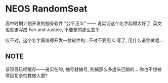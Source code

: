 # NEOS RandomSeat

高中时期计划开发的抽号软件 "公平正义" —— 说实话这个名字起得太好了, 英文名就该写成 Fair and Justice, 不要整的那么玄乎.

哎不对，这个名字真值得开发一款软件的...不过不要用 C 写了, 用什么语言做呢...

## NOTE

该项目已经缓存——说实在的, 抽号就抽号, 别搞那么多虚头巴脑的... 你也不想被项目复杂性教做人罢?
